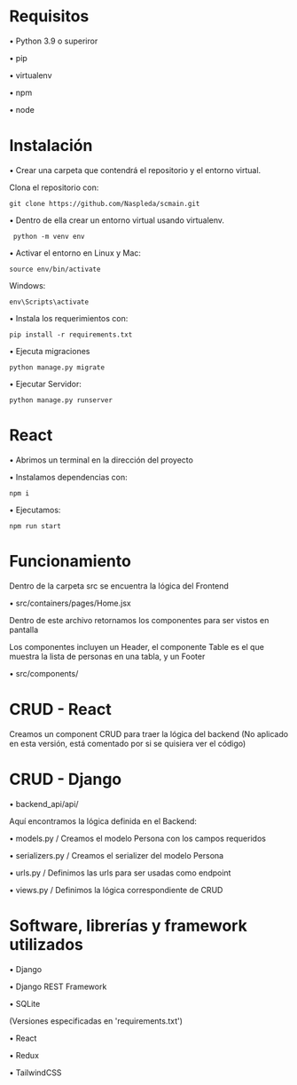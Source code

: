 # Requisitos
• Python 3.9 o superiror

• pip

• virtualenv 

• npm

• node

# Instalación
• Crear una carpeta que contendrá el repositorio y el entorno virtual.

Clona el repositorio con:

    git clone https://github.com/Naspleda/scmain.git

• Dentro de ella crear un entorno virtual usando virtualenv.

     python -m venv env

• Activar el entorno en
Linux y Mac:

    source env/bin/activate
Windows:

    env\Scripts\activate

• Instala los requerimientos con:

    pip install -r requirements.txt

• Ejecuta migraciones

    python manage.py migrate

• Ejecutar Servidor:

    python manage.py runserver

# React 

• Abrimos un terminal en la dirección del proyecto

• Instalamos dependencias con:

    npm i

• Ejecutamos:

    npm run start







# Funcionamiento

Dentro de la carpeta src se encuentra la lógica del Frontend

• src/containers/pages/Home.jsx

Dentro de este archivo retornamos los componentes para ser vistos en pantalla

Los componentes incluyen un Header, el componente Table es el que muestra la lista de personas en una tabla, y un Footer

• src/components/

# CRUD - React

Creamos un component CRUD para traer la lógica del backend (No aplicado en esta versión, está comentado por si se quisiera ver el código)

# CRUD - Django

• backend_api/api/

Aquí encontramos la lógica definida en el Backend:

• models.py / Creamos el modelo Persona con los campos requeridos

• serializers.py / Creamos el serializer del modelo Persona

• urls.py / Definimos las urls para ser usadas como endpoint

• views.py / Definimos la lógica correspondiente de CRUD

# Software, librerías y framework utilizados

• Django

• Django REST Framework

• SQLite

(Versiones especificadas en 'requirements.txt')

• React 

• Redux

• TailwindCSS
